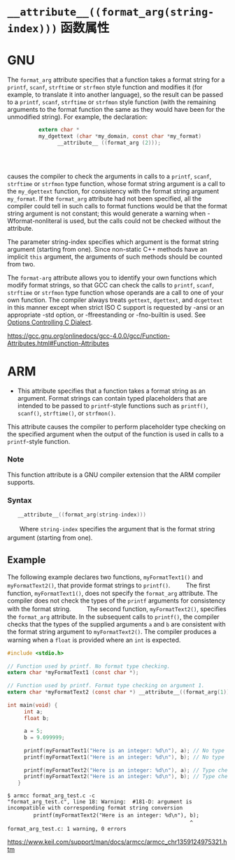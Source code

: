 # `__attribute__((format_arg(string-index)))` 函数属性
# GNU

The `format_arg` attribute specifies that a function takes a format string for a `printf`, `scanf`, `strftime` or `strfmon` style function and modifies it (for example, to translate it into another language), so the result can be passed to a `printf`, `scanf`, `strftime` or `strfmon` style function (with the remaining arguments to the format function the same as they would have been for the unmodified string).  For example, the declaration:      

```c
          extern char *
          my_dgettext (char *my_domain, const char *my_format)
                __attribute__ ((format_arg (2)));
     
```

​     

causes the compiler to check the arguments in calls to a `printf`, `scanf`, `strftime` or `strfmon` type function, whose format string argument is a call to the `my_dgettext` function, for consistency with the format string argument `my_format`.  If the `format_arg` attribute had not been specified, all the compiler could tell in such calls to format functions would be that the format string argument is not constant; this would generate a warning when -Wformat-nonliteral is used, but the calls could not be checked without the attribute.      

The parameter string-index specifies which argument is the format string argument (starting from one).  Since non-static C++ methods have an implicit `this` argument, the arguments of such methods should be counted from two.      

The `format-arg` attribute allows you to identify your own functions which modify format strings, so that GCC can check the calls to `printf`, `scanf`, `strftime` or `strfmon` type function whose operands are a call to one of your own function.  The compiler always treats `gettext`, `dgettext`, and `dcgettext` in this manner except when strict ISO C support is requested by -ansi or an appropriate -std option, or -ffreestanding or -fno-builtin is used.  See [Options Controlling C Dialect](https://gcc.gnu.org/onlinedocs/gcc-4.0.0/gcc/C-Dialect-Options.html#C-Dialect-Options).      

https://gcc.gnu.org/onlinedocs/gcc-4.0.0/gcc/Function-Attributes.html#Function-Attributes

# ARM
- This attribute specifies that a function takes a format string as an     argument. Format strings can contain typed placeholders that are intended to be passed to       `printf`-style functions such as `printf()`, `scanf()`, `strftime()`, or `strfmon()`.

This attribute causes the compiler to perform placeholder type checking on the specified argument when the output of the function is used in calls to a `printf`-style function.
### Note
This function attribute is a GNU compiler extension that the ARM compiler supports.
### Syntax
```c
　　__attribute__((format_arg(string-index)))      
```

　　Where `string-index` specifies the argument that is the format string argument (starting from one).
　　
## Example
The following example declares two functions, `myFormatText1()` and `myFormatText2()`, that provide format strings to `printf()`.
　　
The first function, `myFormatText1()`, does not specify the `format_arg` attribute. The compiler does not check the types of the `printf` arguments for consistency with the format string.
　　
The second function, `myFormatText2()`, specifies the `format_arg` attribute. In the subsequent calls to `printf()`, the compiler checks that the types of the supplied arguments `a` and `b` are consistent with the format string argument to `myFormatText2()`. The compiler produces a warning when a `float` is provided where an `int` is expected.
　　
```c
#include <stdio.h>
　　
// Function used by printf. No format type checking.
extern char *myFormatText1 (const char *);
　　
// Function used by printf. Format type checking on argument 1.
extern char *myFormatText2 (const char *) __attribute__((format_arg(1)));
　　　
int main(void) {
　　  int a;
　　  float b;
　　
　　  a = 5;
　　  b = 9.099999;
　　
　　  printf(myFormatText1("Here is an integer: %d\n"), a); // No type checking. Types match anyway.
　　  printf(myFormatText1("Here is an integer: %d\n"), b); // No type checking. Type mismatch, but no warning                            
　　
　　  printf(myFormatText2("Here is an integer: %d\n"), a); // Type checking. Types match.
　　  printf(myFormatText2("Here is an integer: %d\n"), b); // Type checking. Type mismatch results in Warning:  #181-D
　　}
```
```shell
$ armcc format_arg_test.c -c
"format_arg_test.c", line 18: Warning:  #181-D: argument is incompatible with corresponding format string conversion
　　     printf(myFormatText2("Here is an integer: %d\n"), b);
　　                                                       ^
format_arg_test.c: 1 warning, 0 errors
```

https://www.keil.com/support/man/docs/armcc/armcc_chr1359124975321.htm